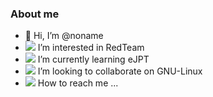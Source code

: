 ### About me
- 👋 Hi, I’m @noname
- <img src="https://img.icons8.com/emoji/24/000000/triangular-flag.png"/> I’m interested in RedTeam 
- <img src="https://img.icons8.com/nolan/24/cyber-security.png"/> I’m currently learning eJPT
- <img src="https://img.icons8.com/color/24/000000/linux--v1.png"/> I’m looking to collaborate on GNU-Linux 
- <img src="https://img.icons8.com/color-glass/24/000000/email.png"/> How to reach me ...

<!---
0x-noname/0x-noname is a ✨ special ✨ repository because its `README.md` (this file) appears on your GitHub profile.
You can click the Preview link to take a look at your changes.
--->
